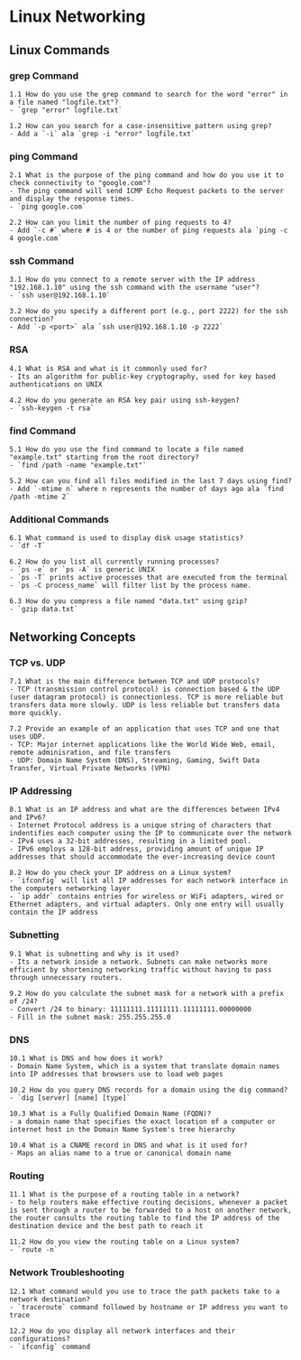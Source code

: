 # Linux Networking

## Linux Commands

### grep Command

    1.1 How do you use the grep command to search for the word "error" in a file named "logfile.txt"?
    - `grep "error" logfile.txt`

    1.2 How can you search for a case-insensitive pattern using grep?
    - Add a `-i` ala `grep -i "error" logfile.txt`

### ping Command

    2.1 What is the purpose of the ping command and how do you use it to check connectivity to "google.com"?
    - The ping command will send ICMP Echo Request packets to the server and display the response times. 
    - `ping google.com`
    
    2.2 How can you limit the number of ping requests to 4?
    - Add `-c #` where # is 4 or the number of ping requests ala `ping -c 4 google.com`

### ssh Command

    3.1 How do you connect to a remote server with the IP address "192.168.1.10" using the ssh command with the username "user"?
    - `ssh user@192.168.1.10`
    
    3.2 How do you specify a different port (e.g., port 2222) for the ssh connection?
    - Add `-p <port>` ala `ssh user@192.168.1.10 -p 2222`

### RSA

    4.1 What is RSA and what is it commonly used for?
    - Its an algorithm for public-key cryptography, used for key based authentications on UNIX

    4.2 How do you generate an RSA key pair using ssh-keygen?
    - `ssh-keygen -t rsa`

### find Command

    5.1 How do you use the find command to locate a file named "example.txt" starting from the root directory?
    - `find /path -name "example.txt"`

    5.2 How can you find all files modified in the last 7 days using find?
    - Add `-mtime n` where n represents the number of days ago ala `find /path -mtime 2`

### Additional Commands

    6.1 What command is used to display disk usage statistics?
    - `df -T`

    6.2 How do you list all currently running processes?
    - `ps -e` or `ps -A` is generic UNIX
    - `ps -T` prints active processes that are executed from the terminal
    - `ps -C process_name` will filter list by the process name.

    6.3 How do you compress a file named "data.txt" using gzip?
    - `gzip data.txt`

## Networking Concepts

### TCP vs. UDP

    7.1 What is the main difference between TCP and UDP protocols?
    - TCP (transmission control protocol) is connection based & the UDP (user datagram protocol) is connectionless. TCP is more reliable but transfers data more slowly. UDP is less reliable but transfers data more quickly.

    7.2 Provide an example of an application that uses TCP and one that uses UDP.
    - TCP: Major internet applications like the World Wide Web, email, remote adminisration, and file transfers
    - UDP: Domain Name System (DNS), Streaming, Gaming, Swift Data Transfer, Virtual Private Networks (VPN)

### IP Addressing

    8.1 What is an IP address and what are the differences between IPv4 and IPv6?
    - Internet Protocol address is a unique string of characters that indentifies each computer using the IP to communicate over the network
    - IPv4 uses a 32-bit addresses, resulting in a limited pool.
    - IPv6 employs a 128-bit address, providing amount of unique IP addresses that should accommodate the ever-increasing device count

    8.2 How do you check your IP address on a Linux system?
    - `ifconfig` will list all IP addresses for each network interface in the computers networking layer
    - `ip addr` contains entries for wireless or WiFi adapters, wired or Ethernet adapters, and virtual adapters. Only one entry will usually contain the IP address

### Subnetting

    9.1 What is subnetting and why is it used?
    - Its a network inside a network. Subnets can make networks more efficient by shortening networking traffic without having to pass through unnecessary routers.

    9.2 How do you calculate the subnet mask for a network with a prefix of /24?
    - Convert /24 to binary: 11111111.11111111.11111111.00000000
    - Fill in the subnet mask: 255.255.255.0 

### DNS

    10.1 What is DNS and how does it work?
    - Domain Name System, which is a system that translate domain names into IP addresses that browsers use to load web pages

    10.2 How do you query DNS records for a domain using the dig command?
    - `dig [server] [name] [type]`

    10.3 What is a Fully Qualified Domain Name (FQDN)?
    - a domain name that specifies the exact location of a computer or internet host in the Domain Name System's tree hierarchy

    10.4 What is a CNAME record in DNS and what is it used for?
    - Maps an alias name to a true or canonical domain name

### Routing

    11.1 What is the purpose of a routing table in a network?
    - to help routers make effective routing decisions, whenever a packet is sent through a router to be forwarded to a host on another network, the router consults the routing table to find the IP address of the destination device and the best path to reach it

    11.2 How do you view the routing table on a Linux system?
    - `route -n`

### Network Troubleshooting

    12.1 What command would you use to trace the path packets take to a network destination?
    - `traceroute` command followed by hostname or IP address you want to trace

    12.2 How do you display all network interfaces and their configurations?
    - `ifconfig` command
